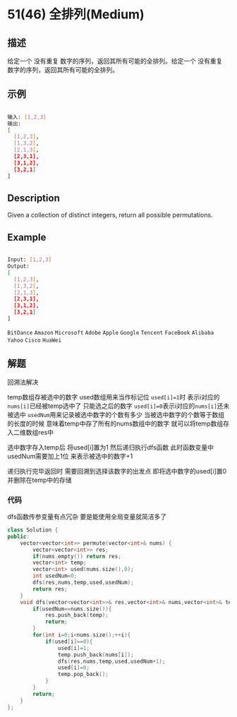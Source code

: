 # 51(46) 全排列(Medium)

## 描述

给定一个 没有重复 数字的序列，返回其所有可能的全排列。给定一个 没有重复 数字的序列，返回其所有可能的全排列。

## 示例

```bash

输入: [1,2,3]
输出:
[
  [1,2,3],
  [1,3,2],
  [2,1,3],
  [2,3,1],
  [3,1,2],
  [3,2,1]
]

``` 

## Description

Given a collection of distinct integers, return all possible permutations.

## Example

```bash

Input: [1,2,3]
Output:
[
  [1,2,3],
  [1,3,2],
  [2,1,3],
  [2,3,1],
  [3,1,2],
  [3,2,1]
]

```

`BitDance` `Amazon` `Microsoft` `Adobe` `Apple` `Google` `Tencent` `FaceBook` `Alibaba` `Yahoo` `Cisco` `HuaWei`

## 解题

回溯法解决

temp数组存被选中的数字 used数组用来当作标记位 `used[i]=1`时 表示i对应的`nums[i]`已经被temp选中了 只能选之后的数字 `used[i]=0`表示i对应的`nums[i]`还未被选中 `usedNum`用来记录被选中数字的个数有多少 当被选中数字的个数等于数组的长度的时候 意味着temp中存了所有的nums数组中的数字 就可以将temp数组存入二维数组res中

选中数字存入temp后 将used[i]置为1 然后递归执行dfs函数 此时函数变量中usedNum需要加上1位 来表示被选中的数字+1 

递归执行完毕返回时 需要回溯到选择该数字的出发点 即将选中数字的used[i]置0 并删除在temp中的存储 

### 代码

dfs函数传参变量有点冗杂 要是能使用全局变量就简洁多了

```C++
class Solution {
public:
    vector<vector<int>> permute(vector<int>& nums) {
        vector<vector<int>> res;
        if(nums.empty()) return res;
        vector<int> temp;
        vector<int> used(nums.size(),0);
        int usedNum=0;
        dfs(res,nums,temp,used,usedNum);
        return res;
    }
    void dfs(vector<vector<int>>& res,vector<int>& nums,vector<int>& temp,vector<int>& used,int usedNum){
        if(usedNum==nums.size()){
            res.push_back(temp);
            return;
        }
        for(int i=0;i<nums.size();++i){
            if(used[i]==0){
                used[i]=1;
                temp.push_back(nums[i]);
                dfs(res,nums,temp,used,usedNum+1);
                used[i]=0;
                temp.pop_back();
            }
        }
        return;
    }
};
```